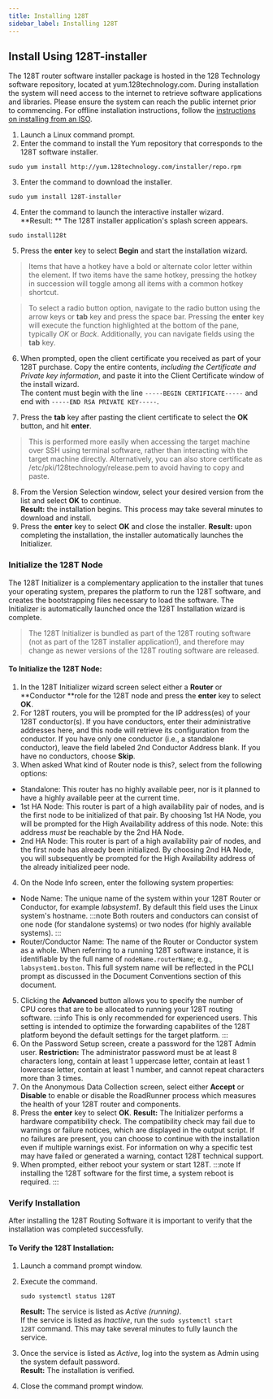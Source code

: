 ```yaml
---
title: Installing 128T
sidebar_label: Installing 128T
---
```


## Install Using 128T-installer

The 128T router software installer package is hosted in the 128 Technology software repository, located at yum.128technology.com. During installation the system will need access to the internet to retrieve software applications and libraries. Please ensure the system can reach the public internet prior to commencing. For offline installation instructions, follow the [instructions on installing from an ISO](intro_installation_bootable_media.md).

1. Launch a Linux command prompt.
2. Enter the command to install the Yum repository that corresponds to the 128T software installer.

```
sudo yum install http://yum.128technology.com/installer/repo.rpm
```

3. Enter the command to download the installer.

```
sudo yum install 128T-installer
```

4. Enter the command to launch the interactive installer wizard.<br/>**Result: ** The 128T installer application's splash screen appears.

```
sudo install128t
```

5. Press the **enter** key to select **Begin** and start the installation wizard.
  > Items that have a hotkey have a bold or alternate color letter within the element. If two items have the same hotkey, pressing the hotkey in succession will toggle among all items with a common hotkey shortcut.

  > To select a radio button option, navigate to the radio button using the arrow keys or **tab** key and press the space bar. Pressing the **enter** key will execute the function highlighted at the bottom of the pane, typically _OK_ or _Back_. Additionally, you can navigate fields using the **tab** key.

6. When prompted, open the client certificate you received as part of your 128T purchase. Copy the entire contents, _including the Certificate and Private key information_, and paste it into the Client Certificate window of the install wizard.<br/>The content must begin with the line `-----BEGIN CERTIFICATE-----` and end with `-----END RSA PRIVATE KEY-----`.

7. Press the **tab** key after pasting the client certificate to select the **OK** button, and hit **enter**.
  
  > This is performed more easily when accessing the target machine over SSH using terminal software, rather than interacting with the target machine directly. Alternatively, you can also store certificate as /etc/pki/128technology/release.pem to avoid having to copy and paste.
  
8. From the Version Selection window, select your desired version from the list and select **OK** to continue.<br/>**Result:** the installation begins. This process may take several minutes to download and install.
9. Press the **enter** key to select **OK** and close the installer. **Result:** upon completing the installation, the installer automatically launches the Initializer.

### Initialize the 128T Node

The 128T Initializer is a complementary application to the installer that tunes your operating system, prepares the platform to run the 128T software, and creates the bootstrapping files necessary to load the software. The Initializer is automatically launched once the 128T Installation wizard is complete.

> The 128T Initializer is bundled as part of the 128T routing software (not as part of the 128T installer application!), and therefore may change as newer versions of the 128T routing software are released.

#### To Initialize the 128T Node:

1. In the 128T Initializer wizard screen select either a **Router** or **Conductor **role for the 128T node and press the **enter** key to select **OK**.
2. For 128T routers, you will be prompted for the IP address(es) of your 128T conductor(s). If you have conductors, enter their administrative addresses here, and this node will retrieve its configuration from the conductor. If you have only one conductor (i.e., a standalone conductor), leave the field labeled 2nd Conductor Address blank. If you have no conductors, choose **Skip**.
3. When asked What kind of Router node is this?, select from the following options:

- Standalone: This router has no highly available peer, nor is it planned to have a highly available peer at the current time.
- 1st HA Node: This router is part of a high availability pair of nodes, and is the first node to be initialized of that pair. By choosing 1st HA Node, you will be prompted for the High Availability address of this node. Note: this address _must_ be reachable by the 2nd HA Node.
- 2nd HA Node: This router is part of a high availability pair of nodes, and the first node has already been initialized. By choosing 2nd HA Node, you will subsequently be prompted for the High Availability address of the already initialized peer node.

4. On the Node Info screen, enter the following system properties:

- Node Name: The unique name of the system within your 128T Router or Conductor, for example _labsystem1_. By default this field uses the Linux system's hostname.
  :::note
  Both routers and conductors can consist of one node (for standalone systems) or two nodes (for highly available systems).
  :::
- Router/Conductor Name: The name of the Router or Conductor system as a whole. When referring to a running 128T software instance, it is identifiable by the full name of `nodeName.routerName`; e.g., `labsystem1.boston`. This full system name will be reflected in the PCLI prompt as discussed in the Document Conventions section of this document.

5. Clicking the **Advanced** button allows you to specify the number of CPU cores that are to be allocated to running your 128T routing software.
   :::info
   This is only recommended for experienced users.  This setting is intended to optimize the forwarding capabilites of the 128T platform beyond the default settings for the target platform.
   :::
6. On the Password Setup screen, create a password for the 128T Admin user. **Restriction:** The administrator password must be at least 8 characters long, contain at least 1 uppercase letter, contain at least 1 lowercase letter, contain at least 1 number, and cannot repeat characters more than 3 times.
7. On the Anonymous Data Collection screen, select either **Accept** or **Disable** to enable or disable the RoadRunner process which measures the health of your 128T router and components.
8. Press the **enter** key to select **OK**. **Result:** The Initializer performs a hardware compatibility check. The compatibility check may fail due to warnings or failure notices, which are displayed in the output script. If no failures are present, you can choose to continue with the installation even if multiple warnings exist. For information on why a specific test may have failed or generated a warning, contact 128T technical support.
9. When prompted, either reboot your system or start 128T.
   :::note
   If installing the 128T software for the first time, a system reboot is required.
   :::

### Verify Installation

After installing the 128T Routing Software it is important to verify that the installation was completed successfully.

#### To Verify the 128T Installation:

1. Launch a command prompt window.

2. Execute the command.

   ```
   sudo systemctl status 128T
   ```

   **Result:** The service is listed as _Active (running)_.<br/>If the service is listed as _Inactive_, run the `sudo systemctl start 128T` command. This may take several minutes to fully launch the service.

3. Once the service is listed as _Active_, log into the system as Admin using the system default password.<br/>**Result:** The installation is verified.

4. Close the command prompt window.
